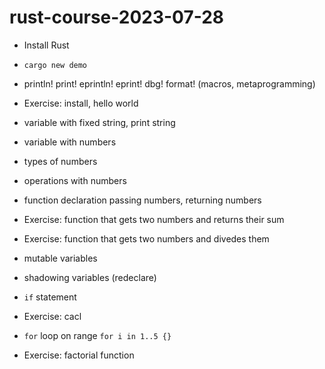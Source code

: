 # rust-course-2023-07-28

* Install Rust

* `cargo new demo`

* println! print!   eprintln!   eprint!  dbg!  format!  (macros, metaprogramming)

* Exercise: install, hello world

* variable with fixed string, print string

* variable with numbers
* types of numbers
* operations with numbers

* function declaration passing numbers, returning numbers

* Exercise: function that gets two numbers and returns their sum
* Exercise: function that gets two numbers and divedes them

* mutable variables

* shadowing variables (redeclare)



* `if` statement

* Exercise: cacl 


* `for` loop on range `for i in 1..5 {}`


* Exercise: factorial function

